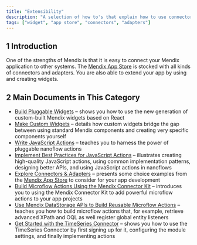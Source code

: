 ```yaml
---
title: "Extensibility"
description: "A selection of how to's that explain how to use connectors and adapters from the App Store."
tags: ["widget", "app store", "connectors", "adapters"]
---
```


## 1 Introduction

One of the strengths of Mendix is that it is easy to connect your Mendix application to other systems. The [Mendix App Store](https://appstore.home.mendix.com/index3.html) is stocked with all kinds of connectors and adapters. You are also able to extend your app by using and creating widgets.

## 2 Main Documents in This Category

* [Build Pluggable Widgets](pluggable-widgets) – shows you how to use the new generation of custom-built Mendix widgets based on React
* [Make Custom Widgets](widget-development) – details how custom widgets bridge the gap between using standard Mendix components and creating very specific components yourself
* [Write JavaScript Actions](build-javascript-actions) – teaches you to harness the power of pluggable nanoflow actions
* [Implement Best Practices for JavaScript Actions](best-practices-javascript-actions) – illustrates creating high-quality JavaScript actions, using common implementation patterns, designing better APIs, and using JavaScript actions in nanoflows
* [Explore Connectors & Adapters](explore-connectors-and-adapters) – presents some choice examples from the [Mendix App Store](https://appstore.home.mendix.com/index3.html) to consider for your app development
* [Build Microflow Actions Using the Mendix Connector Kit](howto-connector-kit) – introduces you to using the Mendix Connector Kit to add powerful microflow actions to your app projects
* [Use Mendix DataStorage APIs to Build Reusable Microflow Actions](howto-datastorage-api) – teaches you how to build microflow actions that, for example, retrieve advanced XPath and OQL as well register global entity listeners
* [Get Started with the TimeSeries Connector](get-started-with-the-timeseries-connector) – shows you how to use the TimeSeries Connector by first signing up for it, configuring the module settings, and finally implementing actions
